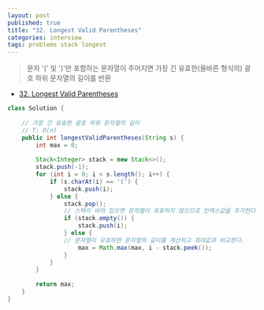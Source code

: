 ```yaml
---
layout: post
published: true
title: "32. Longest Valid Parentheses"
categories: interview
tags: problems stack longest 
---
```


> 문자 '(' 및 ')'만 포함하는 문자열이 주어지면 가장 긴 유효한(올바른 형식의) 괄호 하위 문자열의 길이를 반환

- [32. Longest Valid Parentheses](https://leetcode.com/problems/longest-valid-parentheses/)

```java
class Solution {
    
    // 가장 긴 유효한 괄호 하위 문자열의 길이
    // T: O(n)
    public int longestValidParentheses(String s) {
        int max = 0;
        
        Stack<Integer> stack = new Stack<>();
        stack.push(-1);
        for (int i = 0; i < s.length(); i++) {
            if (s.charAt(i) == '(') {
                stack.push(i);
            } else {
                stack.pop();
                // 스택이 비어 있으면 문자열이 유효하지 않으므로 인덱스값을 추가한다.
                if (stack.empty()) {
                    stack.push(i);
                } else {
                // 문자열이 유효하면 문자열의 길이를 계산하고 최대값과 비교한다. 
                    max = Math.max(max, i - stack.peek());
                }
            }
        }
        
        return max;
    }
}
```
